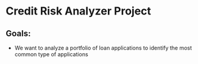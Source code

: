 # Credit Risk Analyzer Project

## Goals: 
* We want to analyze a portfolio of loan applications to identify the most common type of applications

